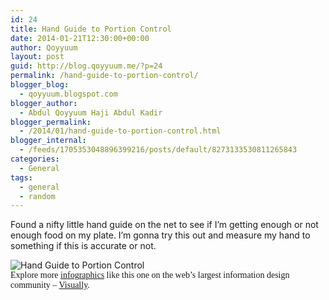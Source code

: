 ```yaml
---
id: 24
title: Hand Guide to Portion Control
date: 2014-01-21T12:30:00+00:00
author: Qoyyuum
layout: post
guid: http://blog.qoyyuum.me/?p=24
permalink: /hand-guide-to-portion-control/
blogger_blog:
  - qoyyuum.blogspot.com
blogger_author:
  - Abdul Qoyyuum Haji Abdul Kadir
blogger_permalink:
  - /2014/01/hand-guide-to-portion-control.html
blogger_internal:
  - /feeds/1705353048896399216/posts/default/8273133530811265843
categories:
  - General
tags:
  - general
  - random
---
```

Found a nifty little hand guide on the net to see if I&#8217;m getting enough or not enough food on my plate. I&#8217;m gonna try this out and measure my hand to something if this is accurate or not. 

<div>
  <img alt="Hand Guide to Portion Control" class="visually_embed_infographic" src="http://i1.wp.com/blog.qoyyuum.me/wp-content/uploads/2014/01/hand-guide-to-portion-control_5283cde25b9cb_w587.jpg?resize=300%2C246" data-recalc-dims="1" /> 
  
  <div>
    <span style="font-family: Georgia, Times New Roman, serif;">Explore more <a href="http://visual.ly/">infographics</a> like this one on the web&#8217;s largest information design community &#8211; <a href="http://visual.ly/">Visually</a>.</span>
  </div>
</div>